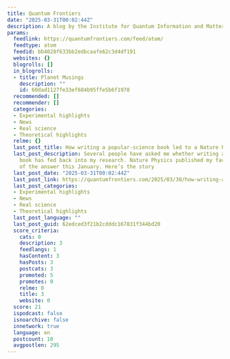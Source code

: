 ```yaml
---
title: Quantum Frontiers
date: "2025-03-31T00:02:44Z"
description: A blog by the Institute for Quantum Information and Matter @ Caltech
params:
  feedlink: https://quantumfrontiers.com/feed/atom/
  feedtype: atom
  feedid: bb4028f633bb2edbcaafe62c3d4df191
  websites: {}
  blogrolls: []
  in_blogrolls:
  - title: Planet Musings
    description: ""
    id: 60dad1127fe33ef684b95ffe5b6f1978
  recommended: []
  recommender: []
  categories:
  - Experimental highlights
  - News
  - Real science
  - Theoretical highlights
  relme: {}
  last_post_title: How writing a popular-science book led to a Nature Physics paper
  last_post_description: Several people have asked me whether writing a popular-science
    book has fed back into my research. Nature Physics published my favorite illustration
    of the answer this January. Here’s the story
  last_post_date: "2025-03-31T00:02:44Z"
  last_post_link: https://quantumfrontiers.com/2025/03/30/how-writing-a-popular-science-book-led-to-a-nature-physics-paper/
  last_post_categories:
  - Experimental highlights
  - News
  - Real science
  - Theoretical highlights
  last_post_language: ""
  last_post_guid: 62edced3f21b2cdddc167831f344bd20
  score_criteria:
    cats: 0
    description: 3
    feedlangs: 1
    hasContent: 3
    hasPosts: 3
    postcats: 3
    promoted: 5
    promotes: 0
    relme: 0
    title: 3
    website: 0
  score: 21
  ispodcast: false
  isnoarchive: false
  innetwork: true
  language: en
  postcount: 10
  avgpostlen: 295
---
```


